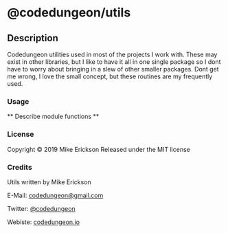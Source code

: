 # @codedungeon/utils

## Description

Codedungeon utilities used in most of the projects I work with. These may exist in other libraries, but I like to have it all in one single package so I dont have to worry about bringing in a slew of other smaller packages.
Dont get me wrong, I love the small concept, but these routines are my frequently used.

### Usage

** Describe module functions **

### License

Copyright &copy; 2019 Mike Erickson
Released under the MIT license

### Credits

Utils written by Mike Erickson

E-Mail: [codedungeon@gmail.com](mailto:codedungeon@gmail.com)

Twitter: [@codedungeon](http://twitter.com/codedungeon)

Webiste: [codedungeon.io](http://codedungeon.io)
